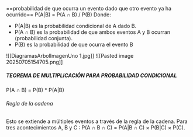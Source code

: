 ==probabilidad de que ocurra un evento dado que otro evento ya ha ocurrido==
P(A|B) = P(A ∩ B) / P(B)
Donde:
- P(A|B) es la probabilidad condicional de A dado B.
- P(A ∩ B) es la probabilidad de que ambos eventos A y B ocurran (probabilidad conjunta).
- P(B) es la probabilidad de que ocurra el evento B

![[DiagramasArbolImagenUno 1.jpg]]
![[Pasted image 20250705154705.png]]

##### **TEOREMA DE MULTIPLICACIÓN PARA PROBABILIDAD CONDICIONAL**

P(A ∩ B) = P(B) * P(A|B) 

###### Regla de la cadena
Esto se extiende a múltiples eventos a través de la regla de la cadena. 
Para tres acontecimientos A, B y C : P(A ∩ B ∩ C) = P(A|B ∩ C) × P(B|C) × P(C).